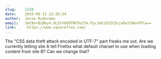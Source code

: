 ```yaml
---
slug:    1339
date:    2010-08-13 23:26:54
author:  Jesse Ruderman
email:   1mC9n+BiB6y4.0LInY8ODTRF9v27m.PycJmVi93ZCEojaDeY1NenFPCw==
link:     https://www.squarefree.com/
...
```


The "CSS data theft attack encoded in UTF-7" part freaks me out.  Are
we currently letting site A tell Firefox what default charset to use
when loading content from site B? Can we change that?
